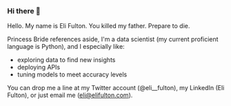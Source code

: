 ### Hi there 👋

Hello. My name is Eli Fulton. You killed my father. Prepare to die.

Princess Bride references aside, I'm a data scientist (my current proficient language is Python), and I especially like:
* exploring data to find new insights
* deploying APIs
* tuning models to meet accuracy levels

You can drop me a line at my Twitter account (@eli__fulton), my LinkedIn (Eli Fulton), or just email me (eli@elifulton.com).

<!--
**elifulton/elifulton** is a ✨ _special_ ✨ repository because its `README.md` (this file) appears on your GitHub profile.

Here are some ideas to get you started:

- 🔭 I’m currently working on ...
- 🌱 I’m currently learning ...
- 👯 I’m looking to collaborate on ...
- 🤔 I’m looking for help with ...
- 💬 Ask me about ...
- 📫 How to reach me: ...
- 😄 Pronouns: ...
- ⚡ Fun fact: ...
-->
